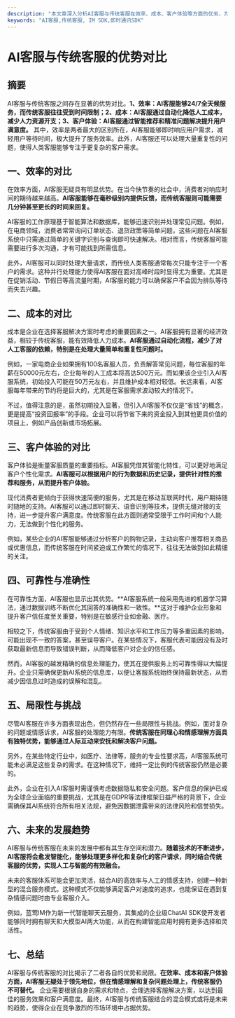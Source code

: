 ```yaml
---
description: "本文章深入分析AI客服与传统客服在效率、成本、客户体验等方面的优劣，为企业选择合适的客服方案提供指导。"
keywords: "AI客服,传统客服, IM SDK,即时通讯SDK"
---
```

# AI客服与传统客服的优势对比

## 摘要

AI客服与传统客服之间存在显著的优势对比。**1、效率：AI客服能够24/7全天候服务，而传统客服往往受到时间限制；2、成本：AI客服通过自动化降低人工成本，减少人力资源开支；3、客户体验：AI客服通过智能推荐和精准问题解决提升用户满意度。** 其中，效率是两者最大的区别所在，AI客服能够即时响应用户需求，减轻用户等待时间，极大提升了服务效率。此外，AI客服还可以处理大量重复性的问题，使得人类客服能够专注于更复杂的客户需求。

## 一、效率的对比

在效率方面，AI客服无疑具有明显优势。在当今快节奏的社会中，消费者对响应时间的期待越来越高。**AI客服能够在毫秒级别内提供反馈，而传统客服则可能需要几分钟甚至更长的时间来回复。**

AI客服的工作原理基于智能算法和数据库，能够迅速识别并处理常见问题。例如，在电商领域，消费者常常询问订单状态、退货政策等简单问题，这些问题在AI客服系统中只需通过简单的关键字识别与查询即可快速解决。相对而言，传统客服可能需要进行多次沟通，才有可能找到所需信息。

此外，AI客服可以同时处理大量请求，而传统人类客服通常每次只能专注于一个客户的需求。这种并行处理能力使得AI客服在面对高峰时段时显得尤为重要。尤其是在促销活动、节假日等高流量时期，AI客服的能力可以确保客户不会因为排队等待而失去兴趣。

## 二、成本的对比

成本是企业在选择客服解决方案时考虑的重要因素之一。AI客服拥有显著的经济效益，相较于传统客服，能有效降低人力成本。**AI客服通过自动化流程，减少了对人工客服的依赖，特别是在处理大量简单和重复性问题时。**

例如，一家电商企业如果拥有100名客服人员，负责解答常见问题，每位客服的年薪在50000元左右，企业每年的人工成本将高达500万元。而如果该企业引入AI客服系统，初始投入可能在50万元左右，并且维护成本相对较低。长远来看，AI客服每年带来的节约将是巨大的，尤其是在客服需求波动较大的情况下。

不过，值得注意的是，虽然初期投入显著，但引入AI客服不仅仅是“省钱”的概念，更是提高“投资回报率”的手段。企业可以将节省下来的资金投入到其他更具价值的项目上，例如产品创新或市场拓展。

## 三、客户体验的对比

客户体验是衡量客服质量的重要指标。AI客服凭借其智能化特性，可以更好地满足客户个性化需求。**AI客服可以根据用户的行为数据和历史记录，提供针对性的推荐和服务，从而提升客户体验。**

现代消费者更倾向于获得快速简便的服务，尤其是在移动互联网时代，用户期待随时随地的支持。AI客服可以通过即时聊天、语音识别等技术，提供无缝对接的支持，进一步提升客户满意度。传统客服在此方面则通常受限于工作时间和个人能力，无法做到个性化的服务。

例如，某些企业的AI客服能够通过分析客户的购物记录，主动向客户推荐相关商品或优惠信息，而传统客服在时间紧迫或工作繁忙的情况下，往往无法做到如此精细的关注。

## 四、可靠性与准确性

在可靠性方面，AI客服也显示出其优势。**AI客服系统一般采用先进的机器学习算法，通过数据训练不断优化其回答的准确性和一致性。**这对于维护企业形象和提升客户信任度至关重要，特别是在敏感行业如金融、医疗。

相较之下，传统客服由于受到个人情绪、知识水平和工作压力等多重因素的影响，可能出现不一致的答案，甚至误导客户。在某些情况下，客服代表可能因没有及时获取最新信息而导致错误判断，从而降低客户对企业的信任感。

然而，AI客服的越发精确的信息处理能力，使其在提供服务上的可靠性得以大幅提升。企业只需确保更新AI系统的信息库，以便让客服系统始终保持最新状态，从而减少因信息过时造成的误解和混乱。

## 五、局限性与挑战

尽管AI客服在许多方面表现出色，但仍然存在一些局限性与挑战。例如，面对复杂的问题或情感诉求，AI客服的处理能力有限。**传统客服在同理心和情感理解方面具有独特优势，能够通过人际互动来安抚和解决客户问题。**

另外，在某些特定行业中，如医疗、法律等，服务的专业性要求高，AI客服系统可能未必满足这些复杂的需求。在这种情况下，维持一定比例的传统客服仍然是必要的。

此外，企业在引入AI客服时需谨慎考虑数据隐私和安全问题。客户信息的保护已成为全球企业面临的重要挑战，尤其是在GDPR等法律框架日益严格的背景下，企业需确保其AI系统符合所有相关法规，避免因数据泄露带来的法律风险和信誉损失。

## 六、未来的发展趋势

AI客服与传统客服在未来的发展中都有其生存空间和潜力。**随着技术的不断进步，AI客服将会愈发智能化，能够处理更多样化和复杂化的客户请求，同时结合传统客服的优势，实现人工与智能的有效融合。**

未来的客服体系可能会更加灵活，结合AI的高效率与人工的情感支持，创建一种新型的混合服务模式。这种模式不仅能够满足客户对速度的追求，也能保证在遇到复杂情感问题时由专业客服介入。

例如，蓝莺IM作为新一代智能聊天云服务，其集成的企业级ChatAI SDK使开发者能够同时拥有聊天和大模型AI两大功能，从而在构建智能应用时拥有更多选择和灵活性。

## 七、总结

AI客服与传统客服的对比揭示了二者各自的优势和局限。**在效率、成本和客户体验方面，AI客服无疑处于领先地位，但在情感理解和复杂问题处理上，传统客服仍不可替代。** 企业需要根据自身的需求和特点，合理选择客服解决方案，以达到最佳的服务效果和客户满意度。最终，AI客服与传统客服结合的混合模式或将是未来的趋势，使得企业在竞争激烈的市场环境中占据优势。
